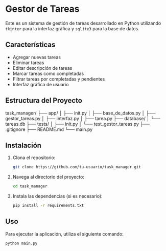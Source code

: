 # Gestor de Tareas

Este es un sistema de gestión de tareas desarrollado en Python utilizando `tkinter` para la interfaz gráfica y `sqlite3` para la base de datos.

## Características

- Agregar nuevas tareas
- Eliminar tareas
- Editar descripción de tareas
- Marcar tareas como completadas
- Filtrar tareas por completadas y pendientes
- Interfaz gráfica de usuario

## Estructura del Proyecto
task_manager/
├── app/
│ ├── init.py
│ ├── base_de_datos.py
│ ├── gestor_tareas.py
│ ├── interfaz.py
│ ├── tarea.py
├── database/
│ └── tareas.db
├── tests/
│ ├── init.py
│ └── test_gestor_tareas.py
├── .gitignore
├── README.md
└── main.py


## Instalación

1. Clona el repositorio:
    ```sh
    git clone https://github.com/tu-usuario/task_manager.git
    ```

2. Navega al directorio del proyecto:
    ```sh
    cd task_manager
    ```

3. Instala las dependencias (si es necesario):
    ```sh
    pip install -r requirements.txt
    ```

## Uso

Para ejecutar la aplicación, utiliza el siguiente comando:

```sh
python main.py

